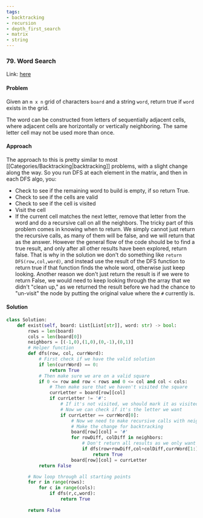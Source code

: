 ```yaml
---
tags:
- backtracking
- recursion
- depth_first_search
- matrix
- string
---
```


### 79. Word Search

Link: [here](https://leetcode.com/problems/word-search/)

#### Problem
Given an `m x n` grid of characters `board` and a string `word`, return true if `word` exists in the grid.

The word can be constructed from letters of sequentially adjacent cells, where adjacent cells are horizontally or vertically neighboring. The same letter cell may not be used more than once.

#### Approach
The approach to this is pretty similar to most [[Categories/Backtracking|backtracking]] problems, with a slight change along the way.
So you run DFS at each element in the matrix, and then in each DFS algo, you:
- Check to see if the remaining word to build is empty, if so return True.
- Check to see if the cells are valid
- Check to see if the cell is visited
- Visit the cell
- If the current cell matches the next letter, remove that letter from the word and do a recursive call on all the neighbors.
The tricky part of this problem comes in knowing when to return. We simply cannot just return the recursive calls, as many of them will be false, and we will return that as the answer. However the general flow of the code should be to find a true result, and only after all other results have been explored, return false. That is why in the solution we don't do something like `return DFS(row,col,word)`, and instead use the result of the DFS function to return true if that function finds the whole word, otherwise just keep looking. Another reason we don't just return the result is if we were to return False, we would need to keep looking through the array that we didn't "clean up," as we returned the result before we had the chance to "un-visit" the node by putting the original value where the `#` currently is.

#### Solution
```python 
class Solution:
    def exist(self, board: List[List[str]], word: str) -> bool:
        rows = len(board)
        cols = len(board[0])
        neighbors = [(-1,0),(1,0),(0,-1),(0,1)]
        # Helper function
        def dfs(row, col, currWord):
            # First check if we have the valid solution
            if len(currWord) == 0:
                return True
            # Then make sure we are on a valid square 
            if 0 <= row and row < rows and 0 <= col and col < cols:
                # Then make sure that we haven't visited the square
                currLetter = board[row][col]
                if currLetter != '#':
                    # If it's not visited, we should mark it as visited
                    # Now we can check if it's the letter we want
                    if currLetter == currWord[0]:
                        # Now we need to make recursive calls with neighbors
                        # Make the change for backtracking
                        board[row][col] = '#'
                        for rowDiff, colDiff in neighbors:
                            # Don't return all results as we only want it to return if it's found the word
                            if dfs(row+rowDiff,col+colDiff,currWord[1:]):
                                return True
                        board[row][col] = currLetter
            return False

        # Now loop through all starting points
        for r in range(rows):
            for c in range(cols):
                if dfs(r,c,word):
                    return True
        
        return False
```